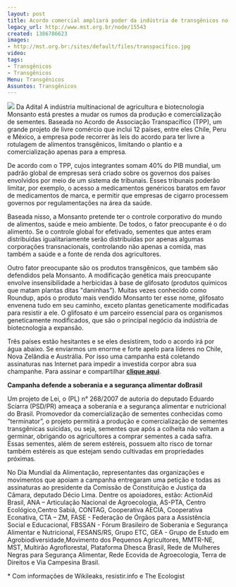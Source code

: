 ```yaml
---
layout: post
title: Acordo comercial ampliará poder da indústria de transgênicos no mundo
legacy_url: http://www.mst.org.br/node/15543
created: 1386786623
images:
- http://mst.org.br:/sites/default/files/transpacifico.jpg
video: 
tags:
- Transgênicos
- Transgênicos
Menu: Transgênicos
Assuntos: Transgênicos
---
```



![](/sites/default/files/transpacifico.jpg)
Da Adital
A indústria multinacional de agricultura e biotecnologia Monsanto está prestes a mudar os rumos da produção e comercialização de sementes. Baseada no Acordo de Associação Transpacífico (TPP), um grande projeto de livre comércio que inclui 12 países, entre eles Chile, Peru e México, a empresa pode recorrer às leis do acordo para ter livre a rotulagem de alimentos transgênicos, limitando o plantio e a comercialização apenas para a empresa.


De acordo com o TPP, cujos integrantes somam 40% do PIB mundial, um padrão global de empresas será criado sobre os governos dos países envolvidos por meio de um sistema de tribunais. Esses tribunais poderão limitar, por exemplo, o acesso a medicamentos genéricos baratos em favor de medicamentos de marca, e permitir que empresas de cigarro processem governos por regulamentações na área da saúde.


Baseada nisso, a Monsanto pretende ter o controle corporativo do mundo de alimentos, saúde e meio ambiente. De todos, o fator preocupante é o do alimento. Se o controle global for efetivado, sementes que antes eram distribuídas igualitariamente serão distribuídas por apenas algumas corporações transnacionais, controlando não apenas a comida, mas também a saúde e a fonte de renda dos agricultores.


Outro fator preocupante são os produtos transgênicos, que também são defendidos pela Monsanto. A modificação genética mais preocupante envolve insensibilidade a herbicidas à base de glifosato (produtos químicos que matam plantas ditas "daninhas”). Muitas vezes conhecido como Roundup, após o produto mais vendido Monsanto ter esse nome, glifosato envenena tudo em seu caminho, exceto plantas geneticamente modificadas para resistir a ele. O glifosato é um parceiro essencial para os organismos geneticamente modificados, que são o principal negócio da indústria de biotecnologia a expansão.


Três países estão hesitantes e se eles desistirem, todo o acordo irá por água abaixo. Se enviarmos um enorme e forte apelo para líderes no Chile, Nova Zelândia e Austrália. Por isso uma campanha está coletando assinaturas nas Internet para impedir a investida corpor abra sua champanhe. Para assinar e compartilhar 
[**clique aqui**](http://www.avaaz.org/po/no_champagne_for_monsanto_loc/?byoCdeb&v=32298).


**Campanha defende a soberania e a segurança alimentar doBrasil**


Um projeto de Lei, o (PL) n° 268/2007 de autoria do deputado Eduardo Sciarra (PSD/PR) ameaça a soberania e a segurança alimentar e nutricional do Brasil. Promovedor da comercialização de sementes conhecidas como ”terminator”, o projeto permitirá a produção e comercialização de sementes transgênicas suicidas, ou seja, sementes que após a colheita não voltam a germinar, obrigando os agricultores a comprar sementes a cada safra. Essas sementes, além de serem estéreis, possuem alto risco de tornar também estéreis as que estejam sendo cultivadas em propriedades próximas.


No Dia Mundial da Alimentação, representantes das organizações e movimentos que apoiam a campanha entregaram uma petição e todas as assinaturas ao presidente da Comissão de Constituição e Justiça da Câmara, deputado Décio Lima. Dentre os apoiadores, estão: ActionAid Brasil, ANA – Articulação Nacional de Agroecologia, AS-PTA, Centro Ecológico,Centro Sabiá, CONTAG, Cooperativa AECIA, Cooperativa Econativa, CTA – ZM, FASE - Federação de Órgãos para a Assistência Social e Educacional, FBSSAN - Fórum Brasileiro de Soberania e Segurança Alimentar e Nutricional, FESANS/RS, Grupo ETC, GEA - Grupo de Estudo em Agrobiodiversidade,Movimento dos Pequenos Agricultores, MMTR-NE, MST, Multirão Agroflorestal, Plataforma Dhesca Brasil, Rede de Mulheres Negras para Segurança Alimentar, Rede Ecovida de Agroecologia, Terra de Direitos e Via Campesina Brasil.



\* Com informações de Wikileaks, resistir.info e The Ecologist
